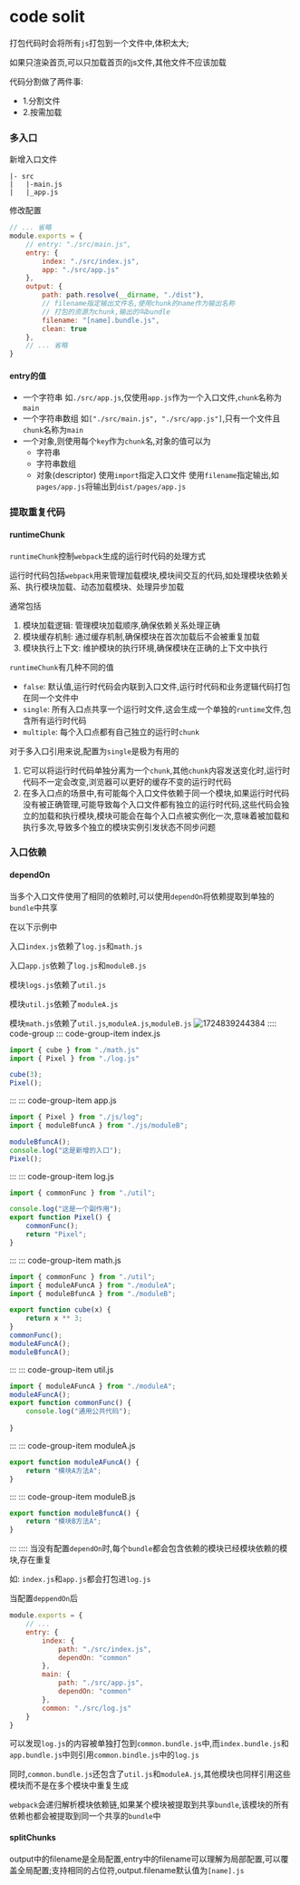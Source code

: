 <h1>code solit</h1>

打包代码时会将所有`js`打包到一个文件中,体积太大;

如果只渲染首页,可以只加载首页的js文件,其他文件不应该加载

代码分割做了两件事:

* 1.分割文件
* 2.按需加载

### 多入口
新增入口文件
```
|- src
|   |-main.js
|   |_app.js
```

修改配置
```javascript title="webpack.config.js"
// ... 省略
module.exports = {
    // entry: "./src/main.js",
    entry: {
        index: "./src/index.js",
        app: "./src/app.js"
    },
    output: {
        path: path.resolve(__dirname, "./dist"),
        // filename指定输出文件名,使用chunk的name作为输出名称
        // 打包的资源为chunk,输出的叫bundle
        filename: "[name].bundle.js",
        clean: true
    },
    // ... 省略
}
```

#### entry的值
* 一个字符串
    如`./src/app.js`,仅使用`app.js`作为一个入口文件,`chunk`名称为`main`
* 一个字符串数组
    如`["./src/main.js", "./src/app.js"]`,只有一个文件且`chunk`名称为`main`
* 一个对象,则使用每个`key`作为`chunk`名,对象的值可以为
    * 字符串
    * 字符串数组
    * 对象(descriptor)
        使用`import`指定入口文件
        使用`filename`指定输出,如`pages/app.js`将输出到`dist/pages/app.js`



### 提取重复代码

#### runtimeChunk
`runtimeChunk`控制`webpack`生成的运行时代码的处理方式

运行时代码包括`webpack`用来管理加载模块,模块间交互的代码,如处理模块依赖关系、执行模块加载、动态加载模块、处理异步加载

通常包括

1. 模块加载逻辑: 管理模块加载顺序,确保依赖关系处理正确
2. 模块缓存机制: 通过缓存机制,确保模块在首次加载后不会被重复加载
3. 模块执行上下文: 维护模块的执行环境,确保模块在正确的上下文中执行

`runtimeChunk`有几种不同的值

* `false`: 默认值,运行时代码会内联到入口文件,运行时代码和业务逻辑代码打包在同一个文件中
* `single`: 所有入口点共享一个运行时文件,这会生成一个单独的`runtime`文件,包含所有运行时代码
* `multiple`: 每个入口点都有自己独立的运行时`chunk`

对于多入口引用来说,配置为`single`是极为有用的

1. 它可以将运行时代码单独分离为一个`chunk`,其他`chunk`内容发送变化时,运行时代码不一定会改变,浏览器可以更好的缓存不变的运行时代码
2. 在多入口点的场景中,有可能每个入口文件依赖于同一个模块,如果运行时代码没有被正确管理,可能导致每个入口文件都有独立的运行时代码,这些代码会独立的加载和执行模块,模块可能会在每个入口点被实例化一次,意味着被加载和执行多次,导致多个独立的模块实例引发状态不同步问题

### 入口依赖

#### dependOn
当多个入口文件使用了相同的依赖时,可以使用`dependOn`将依赖提取到单独的`bundle`中共享

在以下示例中

入口`index.js`依赖了`log.js`和`math.js`

入口`app.js`依赖了`log.js`和`moduleB.js`

模块`logs.js`依赖了`util.js`

模块`util.js`依赖了`moduleA.js`

模块`math.js`依赖了`util.js`,`moduleA.js`,`moduleB.js`
![1724839244384](image/code-split/1724839244384.png)
:::: code-group
::: code-group-item index.js
```javascript
import { cube } from "./math.js"
import { Pixel } from "./log.js"

cube(3);
Pixel();
```
:::
::: code-group-item app.js
```javascript
import { Pixel } from "./js/log";
import { moduleBfuncA } from "./js/moduleB";

moduleBfuncA();
console.log("这是新增的入口");
Pixel();
```
::: 
::: code-group-item log.js
```javascript
import { commonFunc } from "./util";

console.log("这是一个副作用");
export function Pixel() {
    commonFunc();
    return "Pixel";
}

```
:::
::: code-group-item math.js
```javascript
import { commonFunc } from "./util";
import { moduleAFuncA } from "./moduleA";
import { moduleBfuncA } from "./moduleB";

export function cube(x) {
    return x ** 3;
}
commonFunc();
moduleAFuncA();
moduleBfuncA();
```
:::
::: code-group-item util.js
```javascript
import { moduleAFuncA } from "./moduleA";
moduleAFuncA();
export function commonFunc() {
    console.log("通用公共代码");
    
}
```
:::
::: code-group-item moduleA.js
```javascript
export function moduleAFuncA() {
    return "模块A方法A";
}
```
:::
::: code-group-item moduleB.js
```javascript
export function moduleBfuncA() {
    return "模块B方法A";
}
```
:::
::::
当没有配置`dependOn`时,每个`bundle`都会包含依赖的模块已经模块依赖的模块,存在重复

如: `index.js`和`app.js`都会打包进`log.js`

当配置`deppendOn`后
```javascript title="webpack.config.js"
module.exports = {
    // ...
    entry: {
        index: {
            path: "./src/index.js",
            dependOn: "common"
        },
        main: {
            path: "./src/app.js",
            dependOn: "common"
        },
        common: "./src/log.js"
    }
}
```
可以发现`log.js`的内容被单独打包到`common.bundle.js`中,而`index.bundle.js`和`app.bundle.js`中则引用`common.bindle.js`中的`log.js`

同时,`common.bundle.js`还包含了`util.js`和`moduleA.js`,其他模块也同样引用这些模块而不是在多个模块中重复生成

`webpack`会递归解析模块依赖链,如果某个模块被提取到共享`bundle`,该模块的所有依赖也都会被提取到同一个共享的`bundle`中
#### splitChunks

output中的filename是全局配置,entry中的filename可以理解为局部配置,可以覆盖全局配置;支持相同的占位符,output.filename默认值为`[name].js`